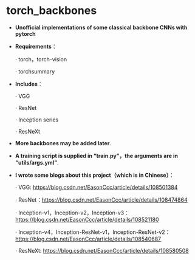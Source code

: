 # torch_backbones
- **Unofficial implementations of some classical backbone CNNs with pytorch**

- **Requirements**：

  · torch，torch-vision

  · torchsummary

- **Includes**：

  · VGG

  · ResNet

  · Inception series

  · ResNeXt

- **More backbones may be added later**.

- **A training script is supplied in “train.py”，the arguments are in “utils/args.yml"**.

- **I wrote some blogs about this project（which is in Chinese）**：

  · VGG:  https://blog.csdn.net/EasonCcc/article/details/108501384

  · ResNet：https://blog.csdn.net/EasonCcc/article/details/108474864

  · Inception-v1，Inception-v2，Inception-v3：https://blog.csdn.net/EasonCcc/article/details/108521180

  · Inception-v4，Inception-ResNet-v1，Inception-ResNet-v2：https://blog.csdn.net/EasonCcc/article/details/108540687

  · ResNeXt: https://blog.csdn.net/EasonCcc/article/details/108580508
